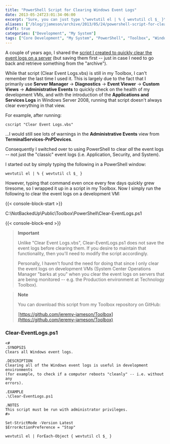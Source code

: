 ```yaml
---
title: "PowerShell Script for Clearing Windows Event Logs"
date: 2013-05-24T23:01:34-06:00
excerpt: "Sure, you can just type \"wevtutil el | % { wevtutil cl $_ }\" whenever you feel like it, but how fun is that?!"
aliases: ["/blog/jjameson/archive/2013/05/24/powershell-script-for-clearing-windows-event-logs.aspx"]
draft: true
categories: ["Development", "My System"]
tags: ["Core Development", "My System", "PowerShell", "Toolbox", "Windows Server"]
---
```


A couple of years ago, I shared the [script I created to quickly clear the event logs on a server](/blog/jjameson/2011/03/01/script-to-clear-and-save-event-logs) (but saving them first -- just in case I need to go back and retrieve something from the "archive").

While that script (Clear Event Logs.vbs) is still in my Toolbox, I can't remember the last time I used it. This is largely due to the fact that I primarily use **Server Manager** → **Diagnostics** → **Event Viewer** → **Custom Views** → **Administrative Events** to quickly check on the health of my development VMs, and with the introduction of the **Applications and Services Logs** in Windows Server 2008, running that script doesn't always clear everything in that view.

For example, after running:

```
cscript "Clear Event Logs.vbs"
```

...I would still see lots of warnings in the **Administrative Events** view from **TerminalServices-PnPDevices**.

Consequently I switched over to using PowerShell to clear *all* the event logs -- not just the "classic" event logs (i.e. Application, Security, and System).

I started out by simply typing the following in a PowerShell window:

```
wevtutil el | % { wevtutil cl $_ }
```

However, typing that command even once every few days quickly grew tiresome, so I wrapped it up in a script in my Toolbox. Now I simply run the following to clear the event logs on a development VM:

{{< console-block-start >}}

C:\NotBackedUp\Public\Toolbox\PowerShell\Clear-EventLogs.ps1

{{< console-block-end >}}

> **Important**
>
> Unlike "Clear Event Logs.vbs", Clear-EventLogs.ps1 does not save the event logs before clearing them. If you desire to maintain that functionality, then you'll need to modify the script accordingly.
>
> Personally, I haven't found the need for doing that since I only clear the event logs on development VMs (System Center Operations Manager "barks at you" when you clear the event logs on servers that are being monitored -- e.g. the Production environment at Technology Toolbox).

> **Note**
>
> You can download this script from my Toolbox repository on GitHub:
>
> [https://github.com/jeremy-jameson/Toolbox](https://github.com/jeremy-jameson/Toolbox)

### Clear-EventLogs.ps1

```
<#
.SYNOPSIS
Clears all Windows event logs.

.DESCRIPTION
Clearing all of the Windows event logs is useful in development environments
(for example, to check if a computer reboots "cleanly" -- i.e. without any
errors).

.EXAMPLE
.\Clear-EventLogs.ps1

.NOTES
This script must be run with administrator privileges.
#>

Set-StrictMode -Version Latest
$ErrorActionPreference = "Stop"

wevtutil el | ForEach-Object { wevtutil cl $_ }
```

